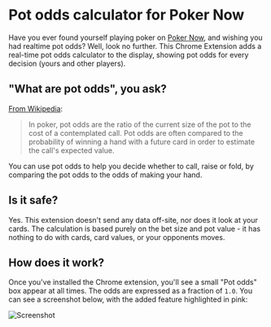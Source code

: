 # Pot odds calculator for Poker Now

Have you ever found yourself playing poker on [Poker Now](https://www.pokernow.club), and wishing you had realtime pot odds? Well, look no further. This Chrome Extension adds a real-time pot odds calculator to the display, showing pot odds for every decision (yours and other players).

## "What are pot odds", you ask? 

[From Wikipedia](https://en.wikipedia.org/wiki/Pot_odds): 

> In poker, pot odds are the ratio of the current size of the pot to the cost of a contemplated call. Pot odds are often compared to the probability of winning a hand with a future card in order to estimate the call's expected value.

You can use pot odds to help you decide whether to call, raise or fold, by comparing the pot odds to the odds of making your hand.

## Is it safe?

Yes. This extension doesn't send any data off-site, nor does it look at your cards. The calculation is based purely on the bet size and pot value - it has nothing to do with cards, card values, or your opponents moves.

## How does it work?

Once you've installed the Chrome extension, you'll see a small "Pot odds" box appear at all times. The odds are expressed as a fraction of `1.0`. You can see a screenshot below, with the added feature highlighted in pink:

![Screenshot](https://github.com/originalpete/pokernow-pot-odds-extension/blob/master/docs/screenshot1.png)
